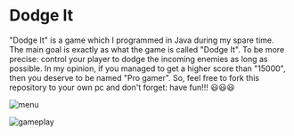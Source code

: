 # Dodge It
"Dodge It" is a game which I programmed in Java during my spare time. The main goal is exactly as what the game is called "Dodge It". To be more precise: control your player to dodge the incoming enemies as long as possible. In my opinion, if you managed to get a higher score than "15000", then you deserve to be named "Pro gamer". So, feel free to fork this repository to your own pc and don't forget: have fun!!! :smiley::smiley::smiley:

![menu](https://user-images.githubusercontent.com/38905710/144331431-cc51780f-709a-4dc0-99d9-946eca19f3b5.png)

![gameplay](https://user-images.githubusercontent.com/38905710/144331620-03c2e160-d00e-4460-aa8c-b049d25a69a3.png)

